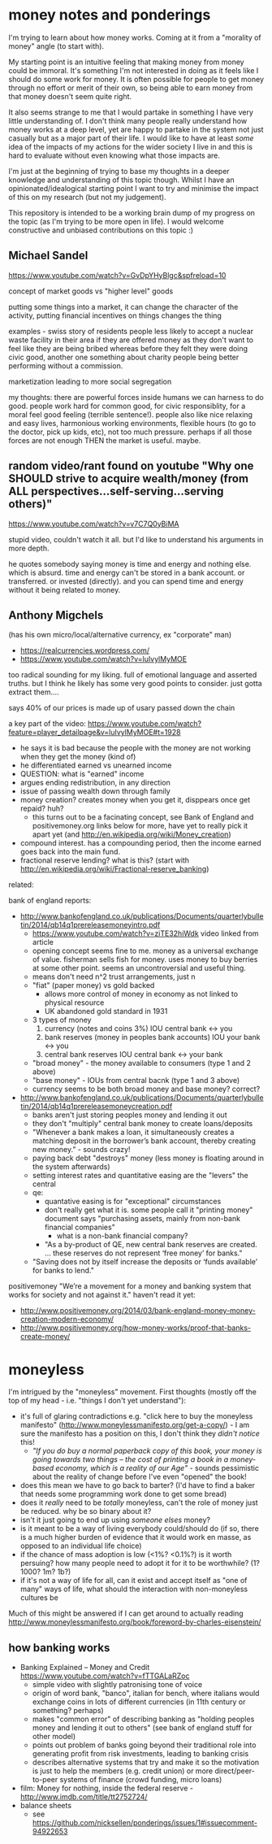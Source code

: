 # money notes and ponderings

I'm trying to learn about how money works. Coming at it from a "morality of money" angle (to start with).

My starting point is an intuitive feeling that making money from money could be immoral. It's something I'm not interested in doing as it feels like I should do some work for money. It is often possible for people to get money through no effort or merit of their own, so being able to earn money from that money doesn't seem quite right.

It also seems strange to me that I would partake in something I have very little understanding of. I don't think many people really understand how money works at a deep level, yet are happy to partake in the system not just casually but as a major part of their life. I would like to have at least *some* idea of the impacts of my actions for the wider society I live in and this is hard to evaluate without even knowing what those impacts are.

I'm just at the beginning of trying to base my thoughts in a deeper knowledge and understanding of this topic though. Whilst I have an opinionated/idealogical starting point I want to try and minimise the impact of this on my research (but not my judgement).

This repository is intended to be a working brain dump of my progress on the topic (as I'm trying to be more open in life). I would welcome constructive and unbiased contributions on this topic :)

## Michael Sandel

https://www.youtube.com/watch?v=GvDpYHyBlgc&spfreload=10

concept of market goods vs "higher level" goods

putting some things into a market, it can change the character of the activity, putting financial incentives on things changes the thing

examples - swiss story of residents people less likely to accept a nuclear waste facility in their area if they are offered money as they don't want to feel like they are being bribed whereas before they felt they were doing civic good, another one something about charity people being better performing without a commission.

marketization leading to more social segregation

my thoughts: there are powerful forces inside humans we can harness to do good. people work hard for common good, for civic responsiblity, for a moral feel good feeling (terrible sentence!). people also like nice relaxing and easy lives, harmonious working environments, flexible hours (to go to the doctor, pick up kids, etc), not too much pressure. perhaps if all those forces are not enough THEN the market is useful. maybe.

## random video/rant found on youtube "Why one SHOULD strive to acquire wealth/money (from ALL perspectives...self-serving...serving others)"

https://www.youtube.com/watch?v=v7C7Q0yBiMA

stupid video, couldn't watch it all. but I'd like to understand his arguments in more depth.

he quotes somebody saying money is time and energy and nothing else. which is absurd. time and energy can't be stored in a bank account. or transferred. or invested (directly). and you can spend time and energy without it being related to money.

## Anthony Migchels

(has his own micro/local/alternative currency, ex "corporate" man)

* https://realcurrencies.wordpress.com/
* https://www.youtube.com/watch?v=luIvylMyMOE

too radical sounding for my liking. full of emotional language and asserted truths. but I think he likely has some very good points to consider. just gotta extract them....

says 40% of our prices is made up of usary passed down the chain

a key part of the video: https://www.youtube.com/watch?feature=player_detailpage&v=luIvylMyMOE#t=1928

* he says it is bad because the people with the money are not working when they get the money (kind of)
* he differentiated earned vs unearned income
* QUESTION: what is "earned" income
* argues ending redistribution, in any direction
* issue of passing wealth down through family
* money creation? creates money when you get it, disppears once get repaid? huh?
  * this turns out to be a facinating concept, see Bank of England and positivemoney.org links below for more, have yet to really pick it apart yet (and http://en.wikipedia.org/wiki/Money_creation)
* compound interest. has a compounding period, then the income earned goes back into the main fund.
* fractional reserve lending? what is this? (start with http://en.wikipedia.org/wiki/Fractional-reserve_banking)

related:

bank of england reports:

* http://www.bankofengland.co.uk/publications/Documents/quarterlybulletin/2014/qb14q1prereleasemoneyintro.pdf
  * https://www.youtube.com/watch?v=ziTE32hiWdk video linked from article
  * opening concept seems fine to me. money as a universal exchange of value. fisherman sells fish for money. uses money to buy berries at some other point. seems an uncontroversial and useful thing.
  * means don't need n^2 trust arrangements, just n
  * "fiat" (paper money) vs gold backed
    * allows more control of money in economy as not linked to physical resource
    * UK abandoned gold standard in 1931
  * 3 types of money
    1. currency (notes and coins 3%) IOU central bank <-> you
    2. bank reserves (money in peoples bank accounts) IOU your bank <-> you
    3. central bank reserves IOU central bank <-> your bank
  * "broad money" - the money available to consumers (type 1 and 2 above)
  * "base money" - IOUs from central bacnk (type 1 and 3 above)
  * currency seems to be both broad money and base money? correct?
* http://www.bankofengland.co.uk/publications/Documents/quarterlybulletin/2014/qb14q1prereleasemoneycreation.pdf
  * banks aren't just storing peoples money and lending it out
  * they don't "multiply" central bank money to create loans/deposits
  * "Whenever a bank makes a loan, it simultaneously creates a matching deposit in the borrower’s bank account, thereby creating new money." - sounds crazy!
  * paying back debt "destroys" money (less money is floating around in the system afterwards)
  * setting interest rates and quantitative easing are the "levers" the central
  * qe:
    * quantative easing is for "exceptional" circumstances
    * don't really get what it is. some people call it "printing money"
      document says "purchasing assets, mainly from non-bank financial companies"
      * what is a non-bank financial company?
    * "As a by-product of QE, new central bank reserves are created. ... these reserves do not represent ‘free money’ for banks."
  * "Saving does not by itself increase the deposits or ‘funds available’ for banks to lend."

positivemoney "We’re a movement for a money and banking system that works for society and not against it."
haven't read it yet:

* http://www.positivemoney.org/2014/03/bank-england-money-money-creation-modern-economy/  
* http://www.positivemoney.org/how-money-works/proof-that-banks-create-money/

# moneyless

I'm intrigued by the "moneyless" movement. First thoughts (mostly off the top of my head - i.e. "things I don't yet understand"):

* it's full of glaring contradictions e.g. "click here to buy the moneyless manifesto" (http://www.moneylessmanifesto.org/get-a-copy/) - I am sure the manifesto has a position on this, I don't think they *didn't notice* this!
  * *"If you do buy a normal paperback copy of this book, your money is going towards two things – the cost of printing a book in a money-based economy, which is a reality of our Age"* - sounds pessimistic about the reality of change before I've even "opened" the book!
* does this mean we have to go back to barter? (I'd have to find a baker that needs some programming work done to get some bread)
* does it *really* need to be *totally* moneyless, can't the role of money just be reduced. why be so binary about it?
* isn't it just going to end up using *someone elses* money?
* is it meant to be a way of living everybody could/should do (if so, there is a much higher burden of evidence that it would work en masse, as opposed to an individual life choice)
* if the chance of mass adoption is low (<1%? <0.1%?) is it worth persuing? how many people need to adopt it for it to be worthwhile? (1? 1000? 1m? 1b?)
* if it's not a way of life for all, can it exist and accept itself as "one of many" ways of life, what should the interaction with non-moneyless cultures be

Much of this might be answered if I can get around to actually reading http://www.moneylessmanifesto.org/book/foreword-by-charles-eisenstein/

## how banking works

* Banking Explained – Money and Credit  https://www.youtube.com/watch?v=fTTGALaRZoc
  * simple video with slightly patronising tone of voice
  * origin of word bank, "banco", italian for bench, where italians would exchange coins in lots of different currencies (in 11th century or something? perhaps)
  * makes "common error" of describing banking as "holding peoples money and lending it out to others" (see bank of england stuff for other model)
  * points out problem of banks going beyond their traditional role into generating profit from risk investments, leading to banking crisis
  * describes alternative systems that try and make it so the motivation is just to help the members (e.g. credit union) or more direct/peer-to-peer systems of finance (crowd funding, micro loans)
* film: Money for nothing, inside the federal reserve - http://www.imdb.com/title/tt2752724/
* balance sheets
  * see https://github.com/nicksellen/ponderings/issues/1#issuecomment-94922653
